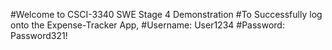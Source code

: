 #Welcome to CSCI-3340 SWE Stage 4 Demonstration
#To Successfully log onto the Expense-Tracker App,
#Username: User1234
#Password: Password321!
